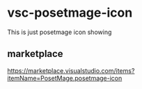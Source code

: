 # vsc-posetmage-icon 

This is just posetmage icon showing

## marketplace
https://marketplace.visualstudio.com/items?itemName=PosetMage.posetmage-icon
